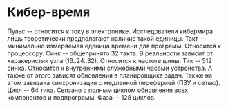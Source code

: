 # Кибер-время

Пульс -- относится к току в электронике. Исследователи кибермира лишь теоретически предполагают наличие такой единицы.
Такт -- минимально измеряемая еденица времени для программ. Относится к процессору.
Синк -- общепринято 32 такта. В реальности зависит от харакеристик узла (16..24..32). Относится к частоте шины.
Тик -- 512 синка. Относится к внутренними служебными часами устройства. А также от этого зависят обновления в планировщике задач. Также на этом завязана синхронизация с медленной переферией (ПЗУ и сетью).
Цикл -- 64 тика. Связано с полным циклом обновления всех компонентов и подпрограмм.
Фаза -- 128 циклов.
